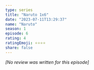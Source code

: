 ```yaml
---
type: series
title: "Naruto 1x6"
date: "2023-07-11T13:29:37"
name: "Naruto"
season: 1
episode: 6
rating: 4
ratingEmoji: ⭐️⭐️⭐️⭐️
share: false
---
```


_[No review was written for this episode]_
